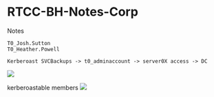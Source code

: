 # RTCC-BH-Notes-Corp


Notes
```
T0_Josh.Sutton
T0_Heather.Powell

Kerberoast SVCBackups -> t0_adminaccount -> server0X access -> DC 

```


![](T0admins-bh.png)

kerberoastable members
![](kerberoastablememberscorp.png)